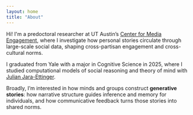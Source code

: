 ```yaml
---
layout: home
title: "About"
---
```


Hi! I'm a predoctoral researcher at UT Austin’s [Center for Media Engagement](https://mediaengagement.org/), where I investigate how personal stories circulate through large-scale social data, shaping cross-partisan engagement and cross-cultural norms.

I graduated from Yale with a major in Cognitive Science in 2025, where I studied computational models of social reasoning and theory of mind with [Julian Jara-Ettinger](https://compdevlab.yale.edu/).

Broadly, I’m interested in how minds and groups construct **generative stories**: how narrative structure guides inference and memory for individuals, and how communicative feedback turns those stories into shared norms.


